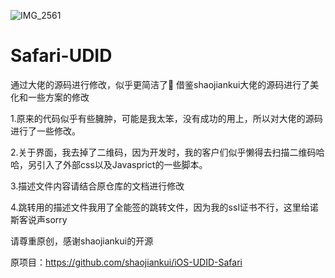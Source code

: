 ![IMG_2561](https://github.com/axin2023oi/Safari-UDID/assets/147136703/e268f1e6-4c3c-42e6-94d8-65020aca6c08)

# Safari-UDID
通过大佬的源码进行修改，似乎更简洁了🌚
借鉴shaojiankui大佬的源码进行了美化和一些方案的修改

1.原来的代码似乎有些臃肿，可能是我太笨，没有成功的用上，所以对大佬的源码进行了一些修改。

2.关于界面，我去掉了二维码，因为开发时，我的客户们似乎懒得去扫描二维码哈哈，另引入了外部css以及Javasprict的一些脚本。

3.描述文件内容请结合原仓库的文档进行修改

4.跳转用的描述文件我用了全能签的跳转文件，因为我的ssl证书不行，这里给诺斯客说声sorry

请尊重原创，感谢shaojiankui的开源

原项目：https://github.com/shaojiankui/iOS-UDID-Safari